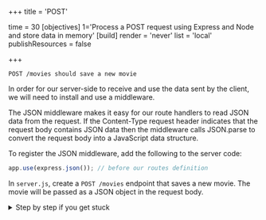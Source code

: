 +++
title = 'POST'

time = 30
[objectives]
    1='Process a POST request using Express and Node and store data in memory'
[build]
  render = 'never'
  list = 'local'
  publishResources = false

+++

`POST /movies should save a new movie`

In order for our server-side to receive and use the data sent by the client, we will need to install and use a middleware.

The JSON middleware makes it easy for our route handlers to read JSON data from the request. If the Content-Type request header indicates that the request body contains JSON data then the middleware calls JSON.parse to convert the request body into a JavaScript data structure.

To register the JSON middleware, add the following to the server code:

```js
app.use(express.json()); // before our routes definition
```

In `server.js`, create a `POST /movies` endpoint that saves a new movie. The movie will be passed as a JSON object in the request body.

<details>
<summary> Step by step if you get stuck </summary>

1. Add the following code to `server.js`:

```js
app.post("/movies", (req, res) => {
  const newMovie = req.body;
  moviesData.push(newMovie);
  res.send("movie added successfully!");
});
```

1. Open Postman and create a new request.
1. Set the Request Type to POST.
1. Enter the URL for your endpoint, which should be http://localhost:3000/movies.
1. Set the Body Type to raw and format to JSON (application/json).
1. Enter the movie Data in the body of the request as JSON:

```
{
  "id": "13",
  "title": "Boyhood",
  "certificate": "15",
  "yearOfRelease": 2014,
  "director": "Richard Linklater"
}
```

1. Click Send.
1. You should see the movie you just created in the response.

</details>
